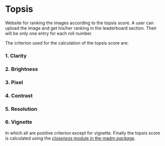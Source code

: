 # Topsis

Website for ranking the images according to the topsis score. A user can upload the image and get his/her ranking in the leaderboard section. Their will be only one entry for each roll number.  

The criterion used for the calculation of the topsis score are:
  ### 1.  Clarity
  ### 2.  Brightness
  ### 3.  Pixel
  ### 4.  Contrast
  ### 5.  Resolution
  ### 6.  Vignette
  
  
In which all are positive criterion except for vignette. Finally the topsis score is calculated using the [*closeness* module in the madm *package*](https://scikit-criteria.readthedocs.io/en/latest/api/madm/closeness.html "Documentation of the closeness module").
